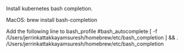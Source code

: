 Install kubernetes bash completion.

MacOS:  brew install bash-completion

Add the following line to bash_profile
#bash_autocomplete
[ -f /Users/jerrinkattakkayamsuresh/homebrew/etc/bash_completion ] && . /Users/jerrinkattakkayamsuresh/homebrew/etc/bash_completion
